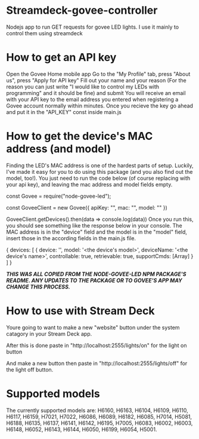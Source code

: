 # Streamdeck-govee-controller
Nodejs app to run GET requests for govee LED lights. I use it mainly to control them using streamdeck

# How to get an API key
Open the Govee Home mobile app
Go to the "My Profile" tab, press "About us", press "Apply for API key"
Fill out your name and your reason (For the reason you can just write "I would like to control my LEDs with programming" and it should be fine) and submit
You will receive an email with your API key to the email address you entered when registering a Govee account normally within minutes.
Once you recieve the key go ahead and put it in the "API_KEY" const inside main.js

# How to get the device's MAC address (and model)
Finding the LED's MAC address is one of the hardest parts of setup. Luckily, I've made it easy for you to do using this package (and you also find out the model, too!). You just need to run the code below (of course replacing <govee api key> with your api key), and leaving the mac address and model fields empty.

const Govee = require("node-govee-led");

const GoveeClient = new Govee({
	apiKey: "<govee api key>",
	mac: "",
	model: ""
})

GoveeClient.getDevices().then(data => console.log(data))
Once you run this, you should see something like the response below in your console. 
The MAC address is in the "device" field and the model is in the "model" field, insert those in the according fields in the main.js file.

{
  devices: [
    {
      device: '<the mac address>',
      model: '<the device's model>',
      deviceName: '<the device's name>',
      controllable: true,
      retrievable: true,
      supportCmds: [Array]
    }
  ]
}
  
__*THIS WAS ALL COPIED FROM THE NODE-GOVEE-LED NPM PACKAGE'S README. ANY UPDATES TO THE PACKAGE OR TO GOVEE'S APP MAY CHANGE THIS PROCESS.*__
  
# How to use with Stream Deck
Youre going to want to make a new "website" button under the system catagory in your Stream Deck app. 
	
After this is done paste in "http://localhost:2555/lights/on" for the light on button
	
And make a new button then paste in "http://localhost:2555/lights/off" for the light off button.

# Supported models
The currently supported models are: H6160, H6163, H6104, H6109, H6110, H6117, H6159, H7021, H7022, H6086, H6089, H6182, H6085, H7014, H5081, H6188, H6135, H6137, H6141, H6142, H6195, H7005, H6083, H6002, H6003, H6148, H6052, H6143, H6144, H6050, H6199, H6054, H5001.
